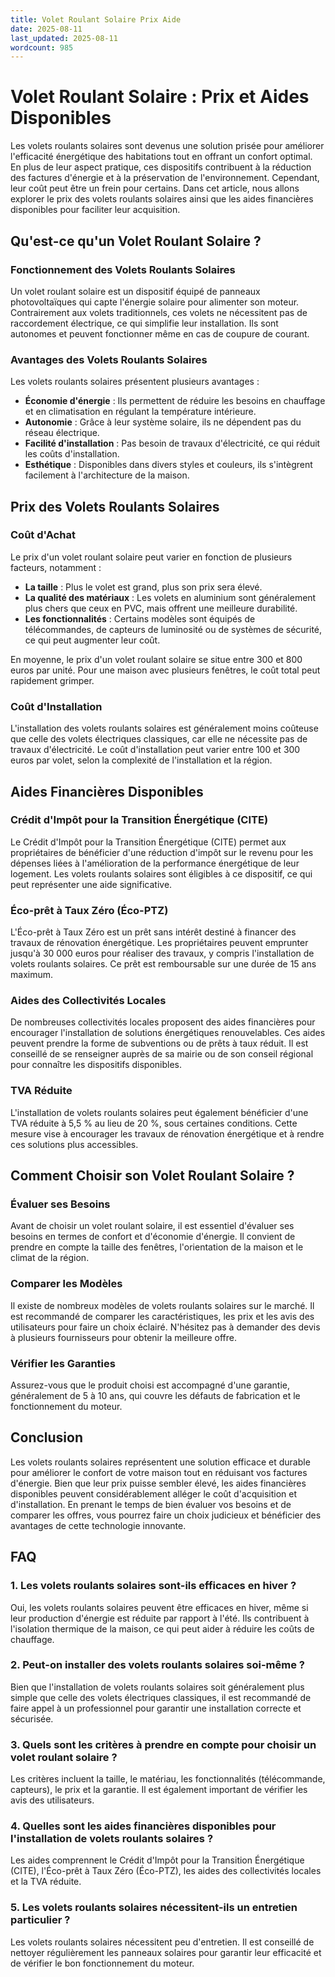 ```yaml
---
title: Volet Roulant Solaire Prix Aide
date: 2025-08-11
last_updated: 2025-08-11
wordcount: 985
---
```


# Volet Roulant Solaire : Prix et Aides Disponibles

Les volets roulants solaires sont devenus une solution prisée pour améliorer l'efficacité énergétique des habitations tout en offrant un confort optimal. En plus de leur aspect pratique, ces dispositifs contribuent à la réduction des factures d'énergie et à la préservation de l'environnement. Cependant, leur coût peut être un frein pour certains. Dans cet article, nous allons explorer le prix des volets roulants solaires ainsi que les aides financières disponibles pour faciliter leur acquisition.

## Qu'est-ce qu'un Volet Roulant Solaire ?

### Fonctionnement des Volets Roulants Solaires

Un volet roulant solaire est un dispositif équipé de panneaux photovoltaïques qui capte l'énergie solaire pour alimenter son moteur. Contrairement aux volets traditionnels, ces volets ne nécessitent pas de raccordement électrique, ce qui simplifie leur installation. Ils sont autonomes et peuvent fonctionner même en cas de coupure de courant.

### Avantages des Volets Roulants Solaires

Les volets roulants solaires présentent plusieurs avantages :

- **Économie d'énergie** : Ils permettent de réduire les besoins en chauffage et en climatisation en régulant la température intérieure.
- **Autonomie** : Grâce à leur système solaire, ils ne dépendent pas du réseau électrique.
- **Facilité d'installation** : Pas besoin de travaux d'électricité, ce qui réduit les coûts d'installation.
- **Esthétique** : Disponibles dans divers styles et couleurs, ils s'intègrent facilement à l'architecture de la maison.

## Prix des Volets Roulants Solaires

### Coût d'Achat

Le prix d'un volet roulant solaire peut varier en fonction de plusieurs facteurs, notamment :

- **La taille** : Plus le volet est grand, plus son prix sera élevé.
- **La qualité des matériaux** : Les volets en aluminium sont généralement plus chers que ceux en PVC, mais offrent une meilleure durabilité.
- **Les fonctionnalités** : Certains modèles sont équipés de télécommandes, de capteurs de luminosité ou de systèmes de sécurité, ce qui peut augmenter leur coût.

En moyenne, le prix d'un volet roulant solaire se situe entre 300 et 800 euros par unité. Pour une maison avec plusieurs fenêtres, le coût total peut rapidement grimper.

### Coût d'Installation

L'installation des volets roulants solaires est généralement moins coûteuse que celle des volets électriques classiques, car elle ne nécessite pas de travaux d'électricité. Le coût d'installation peut varier entre 100 et 300 euros par volet, selon la complexité de l'installation et la région.

## Aides Financières Disponibles

### Crédit d'Impôt pour la Transition Énergétique (CITE)

Le Crédit d'Impôt pour la Transition Énergétique (CITE) permet aux propriétaires de bénéficier d'une réduction d'impôt sur le revenu pour les dépenses liées à l'amélioration de la performance énergétique de leur logement. Les volets roulants solaires sont éligibles à ce dispositif, ce qui peut représenter une aide significative.

### Éco-prêt à Taux Zéro (Éco-PTZ)

L'Éco-prêt à Taux Zéro est un prêt sans intérêt destiné à financer des travaux de rénovation énergétique. Les propriétaires peuvent emprunter jusqu'à 30 000 euros pour réaliser des travaux, y compris l'installation de volets roulants solaires. Ce prêt est remboursable sur une durée de 15 ans maximum.

### Aides des Collectivités Locales

De nombreuses collectivités locales proposent des aides financières pour encourager l'installation de solutions énergétiques renouvelables. Ces aides peuvent prendre la forme de subventions ou de prêts à taux réduit. Il est conseillé de se renseigner auprès de sa mairie ou de son conseil régional pour connaître les dispositifs disponibles.

### TVA Réduite

L'installation de volets roulants solaires peut également bénéficier d'une TVA réduite à 5,5 % au lieu de 20 %, sous certaines conditions. Cette mesure vise à encourager les travaux de rénovation énergétique et à rendre ces solutions plus accessibles.

## Comment Choisir son Volet Roulant Solaire ?

### Évaluer ses Besoins

Avant de choisir un volet roulant solaire, il est essentiel d'évaluer ses besoins en termes de confort et d'économie d'énergie. Il convient de prendre en compte la taille des fenêtres, l'orientation de la maison et le climat de la région.

### Comparer les Modèles

Il existe de nombreux modèles de volets roulants solaires sur le marché. Il est recommandé de comparer les caractéristiques, les prix et les avis des utilisateurs pour faire un choix éclairé. N'hésitez pas à demander des devis à plusieurs fournisseurs pour obtenir la meilleure offre.

### Vérifier les Garanties

Assurez-vous que le produit choisi est accompagné d'une garantie, généralement de 5 à 10 ans, qui couvre les défauts de fabrication et le fonctionnement du moteur.

## Conclusion

Les volets roulants solaires représentent une solution efficace et durable pour améliorer le confort de votre maison tout en réduisant vos factures d'énergie. Bien que leur prix puisse sembler élevé, les aides financières disponibles peuvent considérablement alléger le coût d'acquisition et d'installation. En prenant le temps de bien évaluer vos besoins et de comparer les offres, vous pourrez faire un choix judicieux et bénéficier des avantages de cette technologie innovante.

## FAQ

### 1. Les volets roulants solaires sont-ils efficaces en hiver ?

Oui, les volets roulants solaires peuvent être efficaces en hiver, même si leur production d'énergie est réduite par rapport à l'été. Ils contribuent à l'isolation thermique de la maison, ce qui peut aider à réduire les coûts de chauffage.

### 2. Peut-on installer des volets roulants solaires soi-même ?

Bien que l'installation de volets roulants solaires soit généralement plus simple que celle des volets électriques classiques, il est recommandé de faire appel à un professionnel pour garantir une installation correcte et sécurisée.

### 3. Quels sont les critères à prendre en compte pour choisir un volet roulant solaire ?

Les critères incluent la taille, le matériau, les fonctionnalités (télécommande, capteurs), le prix et la garantie. Il est également important de vérifier les avis des utilisateurs.

### 4. Quelles sont les aides financières disponibles pour l'installation de volets roulants solaires ?

Les aides comprennent le Crédit d'Impôt pour la Transition Énergétique (CITE), l'Éco-prêt à Taux Zéro (Éco-PTZ), les aides des collectivités locales et la TVA réduite.

### 5. Les volets roulants solaires nécessitent-ils un entretien particulier ?

Les volets roulants solaires nécessitent peu d'entretien. Il est conseillé de nettoyer régulièrement les panneaux solaires pour garantir leur efficacité et de vérifier le bon fonctionnement du moteur.